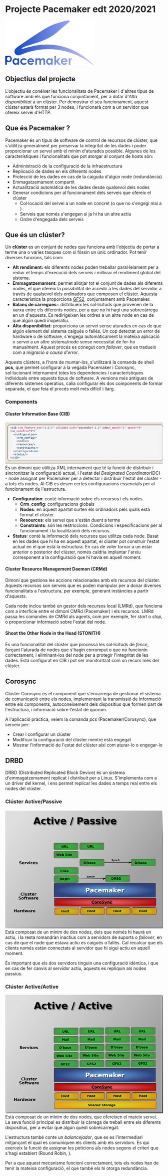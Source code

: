 # Projecte Pacemaker edt 2020/2021

![Imatge Logo Pacemaker](imatges/Logo_Pacemaker.png)


## Objectius del projecte
L'objectiu és conéixer les funcionalitats de Pacemaker i d'altres tipus de software amb els que funciona conjuntament, per a dotar d'*Alta disponibilitat* a un clúster. Per demostrar el seu funcionament, aquest clúster estarà format per 3 nodes, i funcionarà com a un servidor que ofereix servei d'HTTP.

## Que és Pacemaker ?
Pacemaker és un tipus de software de control de recursos de clúster, que s'utilitza generalment per preservar la integritat de les dades i poder proporcionar un servei amb el mínim d'aturades possible. 
Algunes de les característiques i funcionalitats que pot atorgar al conjunt de hosts són: 

- Administració de la configuració de la infraestructura
- Replicació de dades en els diferents nodes
- Protecció de les dades en cas de la caiguda d'algún node (redundància)
- Emmagatzemament compartit
- Actualització automàtica de les dades desde qualsevol dels nodes
- Generar condicions per al funcionament dels serveis que ofereix el clúster
    - Col·locació del servei a un node en concret (o que no s'engegi mai a )
    - Serveis que només s'engegen si ja hi ha un altre actiu
    - Ordre d'engegada dels serveis


## Que és un clúster?
Un **clúster** es un conjunt de nodes que funciona amb l'objectiu de portar a terme una o varies tasques com si fóssin un únic ordinador. Pot tenir diverses funcions, tals com:

- **Alt rendiment:** els diferents nodes poden treballar paral·lelament per a reduir el temps d'execució dels serveis i millorar el rendiment global del sistema.
- **Emmagatzemament:** permet allotjar tot el conjunt de dades als diferents nodes, el que ofereix la possibilitat de accedir a les dades del servidor a través de qualsevol dels ordinadors que composen el clúster. Aquesta característica la proporciona [GFS2](GFS2), conjuntament amb Pacemaker.
- **Balanç de càrregues:**: distribueix les sol·licituds que provenen de la xarxa entre els diferents nodes, per a que no hi hagi una sobrecàrrega en un d'aquests. Es redirigeixen les ordres a un altre node en cas de que algún quedi inoperatiu.
- **Alta disponibilitat:** proporciona un servei sense aturades en cas de que algún element del sistema caigués o fallés. 
Un cop detectat un error de hardware o de software, s'engega automàticament la mateixa aplicació o servei a un altre sistema/node sense necessitat de fer-ho manualment. Aquest procés es conegut com *failover*, que es tradueix com a *migració a causa d'error*. 

Aquests clústers, a l'hora de muntar-los, s'utilitzará la comanda de shell **pcs**, que permet configurar a la vegada Pacemaker i Corosync, sol·lucionant internament totes les dependencies i característiques individuals entre aquests tipus de software. A versions més antigues de diferents sistemes operatius, calia configurar els dos components de formar separada, el que feia el procés molt més difícil i llarg.

### Components
#### Cluster Information Base (CIB)
![Imatge CiB](imatges/cib_xml.png)
És un dimoni que utilitza XML internament que té la funció de distribuir i sincronitzar la configuració actual, i l'estat del *Designated Coordinator*(DC) - node assignat per Pacemaker per a detectar i distribuir l'estat del clúster - a tots els nodes.
Al CiB es desen certes configuracions essencials per al funcionament de l'estructura. 

- **Configuration**: conté informació sobre els recursos i els nodes.
  - **Crm_config**: configuracions globals
  - **Nodes**: en aquest apartat surten els ordinadors pels quals està format el clúster.
  - **Resources**: els servei que s'estàn duent a terme
  - **Constraints**: són les restriccions. Condicions i especificacions per al funcionament i la localització dels recursos.
- **Status**: conté la informació dels recursos que utilitza cada node. Basat en les dades que hi ha en aquest apartat, el clúster pot construir l'estat actual en el que està la estructura. En cas de voler tornar a un estar anterior o posterior del clúster, només caldria implantar l'arxiu corresponent a la configuració que hi havia en aquell moment.


#### Cluster Resource Management Daemon (CRMd)
Dimoni que gestiona les accions relacionades amb els recursos del clúster. Aquests recursos son serveis que es poden manipular per a donar diverses funcionalitats a l'estructura, per exemple, generant instàncies a partir d'aquests.

Cada node inclou també un gestor dels recursos local (LMRd), que funciona com a interfície entre el dimoni CMRd (Pacemaker) i els recursos. LMRd passa les comandes de CMRd als agents, com per exemple, fer *start* o *stop*, o proporcionar informació sobre l'estat del node.

#### Shoot the Other Node in the Head (STONITH)
És una funcionalitat del clúster que processa les sol·licituds de *fence*, forçant l'aturada de nodes que s'hagin corromput o que no funcionin correctament, i eliminant-los del node per a protegir l'integritat de les dades. Está configurat en CIB i pot ser monitoritzat com un recurs més del clúster.

## Corosync
Clúster Corosync es el component que s'encarrega de gestionar el sistema de comunicació entre els nodes, implementant la transmissió de informació entre els components, autoconeixement dels dispositius que formen part de l'estructura, i informació sobre l'estat de quorum.

A l'aplicació pràctica, veiem la comanda *pcs* (Pacemaker/Corosync), que serveix per:
- Crear i configurar un clúster
- Modificar la configuració del clúster mentre està engegat
- Mostrar l'informació de l'estat del clúster així com aturar-lo o engegar-lo


## DRBD
DRBD (Distributed Replicated Block Device) és un sistema d'emmagatzemament replicat i distribuit per a Linux. 
S'implementa com a un driver del kernel, i ens permet replicar les dades a temps real entre els nodes del clúster.




### Clúster Active/Passive
![Imatge Cluster PA](imatges/actiupassiu.png)
Està composat de un mínim de dos nodes, dels que només hi haurà un actiu, i la resta romandràn inactius com a servidors de suports o *failover*, en cas de que el node que estava actiu es caigués o fallés.
Cal recalcar que els clients només estàn connectats al servidor que hi sigui actiu en aquell moment.

És important que els dos servidors tinguin una configuració idéntica, i que en cas de fer canvis al servidor actiu, aquests es repliquin als nodes passius. 



### Clúster Active/Active
![Imatge Cluster AA](imatges/actiuactiu.png)
Està composat de un mínim de dos nodes, que ofereixen el mateix servei. La seva funció principal es distribuir la càrrega de treball entre els diferents dispositius, per a  evitar que algún quedi sobrecarregat. 

L'estructura també conte un *balancejador*, que es es l'intermediari mitjançant el qual es comuniquen els clients amb els servidors. Es qui exerceix la funció de assignar les peticions als nodes segons el criteri que s'hagi establert (Round Robin, ).

Per a que aquest mecanisme funcioni correctament, tots els nodes han de tenir la mateixa configuració, el que també els hi otorga redundància.

